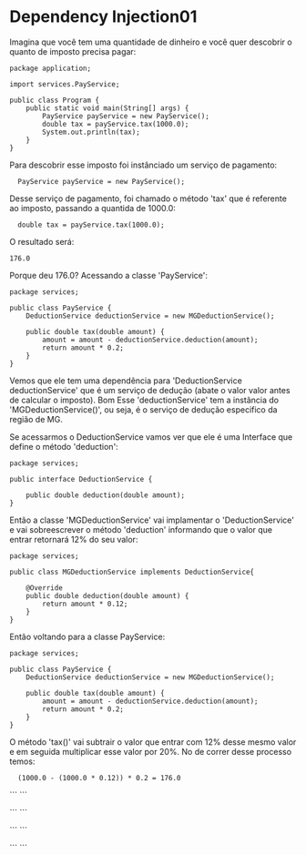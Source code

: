 # Dependency Injection01

<p> Imagina que você tem uma quantidade de dinheiro e você quer descobrir o quanto de imposto precisa pagar:</p>

```
package application;

import services.PayService;

public class Program {
	public static void main(String[] args) {
		PayService payService = new PayService();
		double tax = payService.tax(1000.0);
		System.out.println(tax);
	}
}

```

<p>Para descobrir esse imposto foi instânciado um serviço de pagamento:</p>

```
  PayService payService = new PayService();
```

<p>Desse serviço de pagamento, foi chamado o método 'tax' que é referente ao imposto, passando a quantida de 1000.0:</p>

```
  double tax = payService.tax(1000.0);
```

<p> O resultado será:</p>

```
176.0
```

<p>Porque deu 176.0? Acessando a classe 'PayService':</p>

```
package services;

public class PayService {
	DeductionService deductionService = new MGDeductionService();
	
	public double tax(double amount) {
		amount = amount - deductionService.deduction(amount);
		return amount * 0.2;
	}
}
```

<p>Vemos que ele tem uma dependência para 'DeductionService deductionService' que é um serviço de dedução (abate o valor valor antes de calcular o imposto). Bom Esse 'deductionService' tem a instância do 'MGDeductionService()', ou seja, é o serviço de dedução especifico da região de MG. </p>


<p> Se acessarmos o DeductionService vamos ver que ele é uma Interface que define o método 'deduction':</p>

```
package services;

public interface DeductionService {

	public double deduction(double amount);
}

```

<p>Então a classe 'MGDeductionService' vai implamentar o 'DeductionService' e vai sobreescrever o método 'deduction' informando que o valor que entrar retornará 12% do seu valor:</p>

```
package services;

public class MGDeductionService implements DeductionService{

	@Override
	public double deduction(double amount) {
		return amount * 0.12;
	}
}

```

<p> Então voltando para a classe PayService:</p>

```
package services;

public class PayService {
	DeductionService deductionService = new MGDeductionService();
	
	public double tax(double amount) {
		amount = amount - deductionService.deduction(amount);
		return amount * 0.2;
	}
}
```

<p> O método 'tax()' vai subtrair o valor que entrar com 12% desse mesmo valor e em seguida multiplicar esse valor por 20%. No de correr desse processo temos:</p>

```
  (1000.0 - (1000.0 * 0.12)) * 0.2 = 176.0

```

<p></p>
```
```
<p></p>
```
```
<p></p>
```
```
<p></p>
```
```
<p></p>
